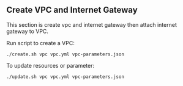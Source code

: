 ## Create VPC and Internet Gateway

This section is create vpc and internet gateway then attach internet gateway to VPC.

Run script to create a VPC:

```
./create.sh vpc vpc.yml vpc-parameters.json
```

To update resources or parameter:

```
./update.sh vpc vpc.yml vpc-parameters.json
```